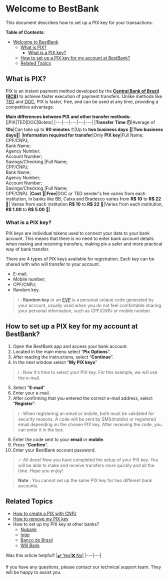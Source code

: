 # Welcome to BestBank

This document describes how to set up a PIX key for your transactions.

**Table of Contents**:

- [Welcome to BestBank](#welcome-to-bestbank)
  - [What is PIX?](#what-is-pix)
    - [What is a PIX key?](#what-is-a-pix-key)
  - [How to set up a PIX key for my account at BestBank?](#how-to-set-up-a-pix-key-for-my-account-at-bestbank)
  - [Related Topics](#related-topics)


## What is PIX?

PIX is an instant payment method developed by the [**Central Bank of Brazil (BCB)**](https://www.bcb.gov.br) to achieve faster execution of payment transfers. Unlike methods like [TED](https://www.bcb.gov.br/acessoinformacao/perguntasfrequentes-respostas/faq_transferencias "Transferência Eletrônica Disponível") and [DOC](https://www.bcb.gov.br/acessoinformacao/perguntasfrequentes-respostas/faq_transferencias "Documento de Ordem de Crédito"), PIX is faster, free, and can be used at any time, providing a competitive advantage.

**Main differences between PIX and other transfer methods:**
||PIX|TED|DOC|Boleto|
|---|---|---|---|---|
|**Transfer Time :clock10:**|Average of **10s**|Can take up to **90 minutes** :alarm_clock:|Up to **two business days** :calendar:|**Two business days**:calendar:|
|**Information required for transfer**|Only **PIX key**|Full Name; <br> CPF/CNPJ;  <br> Bank Name;  <br>  Agency Number; <br> Account Number; <br> Savings/Checking.|Full Name; <br> CPF/CNPJ;  <br> Bank Name;  <br>  Agency Number; <br> Account Number; <br> Savings/Checking.|Full Name; <br> CPF/CNPJ.
|**Cost** :money_with_wings:|**Free**|DOC or TED sender's fee varies from each institution, in banks like BB, Caixa and Bradesco varies from **R$ 10** to **R$ 22** :money_with_wings:| Varies from each institution **R$ 10** to **R$ 22** :money_with_wings:|Varies from each institution, **R$ 1.00** to **R$ 5.00** :money_with_wings:|

### What is a PIX key?

PIX keys are individual tokens used to connect your data to your bank account. This means that there is no need to enter bank account details when making and receiving transfers, making pix a safer and more practical way of bank transfer.

There are 4 types of PIX keys available for registration. Each key can be shared with who will transfer to your account.

- E-mail;
- Mobile number;
- CPF/CNPJ;
- Random key.

> :information_source:
> : **Random key** or an [EVP](https://www.bcb.gov.br/estabilidadefinanceira/perguntaserespostaspix "Endereço Virtual de Pagamento") is a personal unique code generated by your account, usually used when you do not feel comfortable sharing your personal information, such as CPF/CNPJ or mobile number.

## How to set up a PIX key for my account at BestBank?

1. Open the BestBank app and access your bank account.
2. Located in the main menu select “**Pix Options**”.
3. After reading the instructions, select “**Continue**”.
4. In the next window select “**My PIX keys**”

> :information_source: 
> : Now it's time to select your PIX key. For this example, we will use the e-mail.

5. Select "**E-mail**"
6. Enter your e-mail.
7. After confirming that you entered the correct e-mail address, select “**Register**”.

> :information_source: 
> : When registering an email or mobile, both must be validated for security reasons. A code will be sent by SMS(mobile) or registered email depending on the chosen PIX key. After receiving the code, you can enter it in the box.

8. Enter the code sent to your **email** or **mobile**.
9. Press “**Confirm**”.
10. Enter your BestBank account password.


> :white_check_mark: All done! Now you have completed the setup of your PIX key. You will be able to make and receive transfers more quickly and all the time. Hope you enjoy! 

> **Note**
> : You cannot set up the same PIX key for two different bank accounts.

## Related Topics

- [How to create a PIX with CNPJ](teste)
- [How to remove my PIX key](teste)
- How to set up my PIX key at other banks?
  - [Nubank](https://blog.nubank.com.br/como-transferir-pix-no-nubank/)
  - [Inter](https://www.bancointer.com.br/pix/)
  - [Banco do Brasil](https://www.bb.com.br/pbb/pagina-inicial/solucoes-digitais/como-fazer/cadastro-no-pix)
  - [Will Bank](https://ajuda.willbank.com.br/hc/pt-br/articles/4411334723348-Como-cadastro-uma-chave-Pix-#:~:text=Clique%20em%20"Cadastrar%20chave"%20e,"Cadastrar%20chave"%20e%2C%20prontinho)


Was this article helpful?
|[:heavy_check_mark: Yes](teste)|[:x: No](teste)|
|---|---|

If you have any questions, please contact our technical support team. They will be happy to assist you.
